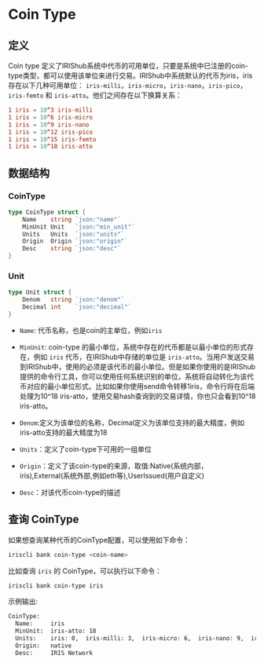 # Coin Type

## 定义

Coin type 定义了IRIShub系统中代币的可用单位，只要是系统中已注册的coin-type类型，都可以使用该单位来进行交易。IRIShub中系统默认的代币为iris，iris存在以下几种可用单位： `iris-milli`，`iris-micro`，`iris-nano`，`iris-pico`，`iris-femto` 和 `iris-atto`。他们之间存在以下换算关系：

```toml
1 iris = 10^3 iris-milli
1 iris = 10^6 iris-micro
1 iris = 10^9 iris-nano
1 iris = 10^12 iris-pico
1 iris = 10^15 iris-femto
1 iris = 10^18 iris-atto
```

## 数据结构

### CoinType

```go
type CoinType struct {
    Name    string `json:"name"`
    MinUnit Unit   `json:"min_unit"`
    Units   Units  `json:"units"`
    Origin  Origin `json:"origin"`
    Desc    string `json:"desc"`
}
```

### Unit

```go
type Unit struct {
    Denom   string `json:"denom"`
    Decimal int    `json:"decimal"`
}
```

* `Name`:  代币名称，也是coin的主单位，例如`iris`
* `MinUnit`: coin-type 的最小单位，系统中存在的代币都是以最小单位的形式存在，例如 `iris` 代币，在IRIShub中存储的单位是 `iris-atto`。当用户发送交易到IRIShub中，使用的必须是该代币的最小单位。但是如果你使用的是IRIShub提供的命令行工具，你可以使用任何系统识别的单位，系统将自动转化为该代币对应的最小单位形式。比如如果你使用send命令转移1iris，命令行将在后端处理为10^18 iris-atto，使用交易hash查询到的交易详情，你也只会看到10^18 iris-atto。

* `Denom`:定义为该单位的名称，Decimal定义为该单位支持的最大精度，例如iris-atto支持的最大精度为18
* `Units`：定义了coin-type下可用的一组单位
* `Origin`：定义了该coin-type的来源，取值:Native(系统内部，iris),External(系统外部,例如eth等),UserIssued(用户自定义)
* `Desc`：对该代币coin-type的描述

## 查询 CoinType

如果想查询某种代币的CoinType配置，可以使用如下命令：

```bash
iriscli bank coin-type <coin-name>
```

比如查询 `iris` 的 CoinType，可以执行以下命令：

```bash
iriscli bank coin-type iris
```

示例输出:

```bash
CoinType:
  Name:     iris
  MinUnit:  iris-atto: 18
  Units:    iris: 0,  iris-milli: 3,  iris-micro: 6,  iris-nano: 9,  iris-pico: 12,  iris-femto: 15,  iris-atto: 18
  Origin:   native
  Desc:     IRIS Network
```
